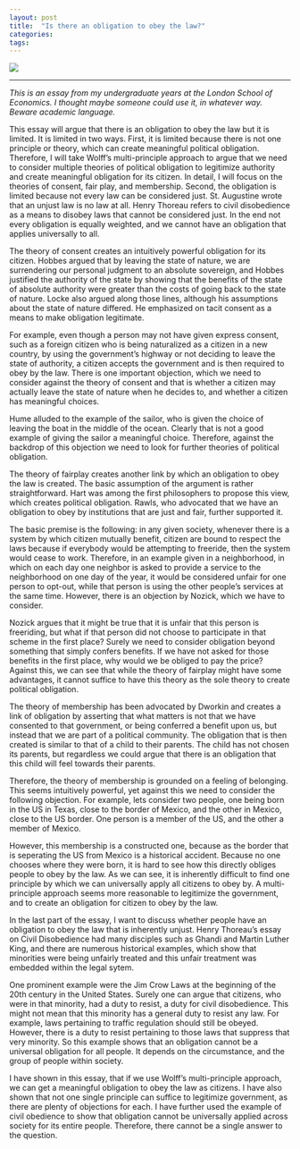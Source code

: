 ```yaml
---
layout: post
title:  "Is there an obligation to obey the law?"
categories: 
tags: 
---
```


![](https://cdn-images-1.medium.com/max/2600/1*siSE4qmTAcr8tLYjdf0PHw.jpeg)

---

_This is an essay from my undergraduate years at the London School of Economics. I thought maybe someone could use it, in whatever way. Beware academic language._

This essay will argue that there is an obligation to obey the law but it is limited. It is limited in two ways. First, it is limited because there is not one principle or theory, which can create meaningful political obligation. Therefore, I will take Wolff’s multi-principle approach to argue that we need to consider multiple theories of political obligation to legitimize authority and create meaningful obligation for its citizen. In detail, I will focus on the theories of consent, fair play, and membership. Second, the obligation is limited because not every law can be considered just. St. Augustine wrote that an unjust law is no law at all. Henry Thoreau refers to civil disobedience as a means to disobey laws that cannot be considered just. In the end not every obligation is equally weighted, and we cannot have an obligation that applies universally to all.

The theory of consent creates an intuitively powerful obligation for its citizen. Hobbes argued that by leaving the state of nature, we are surrendering our personal judgment to an absolute sovereign, and Hobbes justified the authority of the state by showing that the benefits of the state of absolute authority were greater than the costs of going back to the state of nature. Locke also argued along those lines, although his assumptions about the state of nature differed. He emphasized on tacit consent as a means to make obligation legitimate.

For example, even though a person may not have given express consent, such as a foreign citizen who is being naturalized as a citizen in a new country, by using the government’s highway or not deciding to leave the state of authority, a citizen accepts the government and is then required to obey by the law. There is one important objection, which we need to consider against the theory of consent and that is whether a citizen may actually leave the state of nature when he decides to, and whether a citizen has meaningful choices.

Hume alluded to the example of the sailor, who is given the choice of leaving the boat in the middle of the ocean. Clearly that is not a good example of giving the sailor a meaningful choice. Therefore, against the backdrop of this objection we need to look for further theories of political obligation.

The theory of fairplay creates another link by which an obligation to obey the law is created. The basic assumption of the argument is rather straightforward. Hart was among the first philosophers to propose this view, which creates political obligation. Rawls, who advocated that we have an obligation to obey by institutions that are just and fair, further supported it.

The basic premise is the following: in any given society, whenever there is a system by which citizen mutually benefit, citizen are bound to respect the laws because if everybody would be attempting to freeride, then the system would cease to work. Therefore, in an example given in a neighborhood, in which on each day one neighbor is asked to provide a service to the neighborhood on one day of the year, it would be considered unfair for one person to opt-out, while that person is using the other people’s services at the same time. However, there is an objection by Nozick, which we have to consider.

Nozick argues that it might be true that it is unfair that this person is freeriding, but what if that person did not choose to participate in that scheme in the first place? Surely we need to consider obligation beyond something that simply confers benefits. If we have not asked for those benefits in the first place, why would we be obliged to pay the price? Against this, we can see that while the theory of fairplay might have some advantages, it cannot suffice to have this theory as the sole theory to create political obligation.

The theory of membership has been advocated by Dworkin and creates a link of obligation by asserting that what matters is not that we have consented to that government, or being conferred a benefit upon us, but instead that we are part of a political community. The obligation that is then created is similar to that of a child to their parents. The child has not chosen its parents, but regardless we could argue that there is an obligation that this child will feel towards their parents.

Therefore, the theory of membership is grounded on a feeling of belonging. This seems intuitively powerful, yet against this we need to consider the following objection. For example, lets consider two people, one being born in the US in Texas, close to the border of Mexico, and the other in Mexico, close to the US border. One person is a member of the US, and the other a member of Mexico.

However, this membership is a constructed one, because as the border that is seperating the US from Mexico is a historical accident. Because no one chooses where they were born, it is hard to see how this directly obliges people to obey by the law. As we can see, it is inherently difficult to find one principle by which we can universally apply all citizens to obey by. A multi-principle approach seems more reasonable to legitimize the government, and to create an obligation for citizen to obey by the law.

In the last part of the essay, I want to discuss whether people have an obligation to obey the law that is inherently unjust. Henry Thoreau’s essay on Civil Disobedience had many disciples such as Ghandi and Martin Luther King, and there are numerous historical examples, which show that minorities were being unfairly treated and this unfair treatment was embedded within the legal sytem.

One prominent example were the Jim Crow Laws at the beginning of the 20th century in the United States. Surely one can argue that citizens, who were in that minority, had a duty to resist, a duty for civil disobedience. This might not mean that this minority has a general duty to resist any law. For example, laws pertaining to traffic regulation should still be obeyed. However, there is a duty to resist pertaining to those laws that suppress that very minority. So this example shows that an obligation cannot be a universal obligation for all people. It depends on the circumstance, and the group of people within society.

I have shown in this essay, that if we use Wolff’s multi-principle approach, we can get a meaningful obligation to obey the law as citizens. I have also shown that not one single principle can suffice to legitimize government, as there are plenty of objections for each. I have further used the example of civil obedience to show that obligation cannot be universally applied across society for its entire people. Therefore, there cannot be a single answer to the question.
